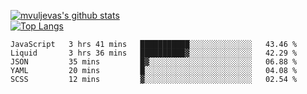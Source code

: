[![mvuljevas's github stats](https://github-readme-stats.vercel.app/api?username=mvuljevas&show_icons=true&theme=dracula)](https://www.mvuljevas.com)
<br>
[![Top Langs](https://github-readme-stats.vercel.app/api/top-langs/?username=mvuljevas&theme=dracula)](https://www.mvuljevas.com)

<!--START_SECTION:waka-->
```text
JavaScript   3 hrs 41 mins   ███████████░░░░░░░░░░░░░░   43.46 % 
Liquid       3 hrs 36 mins   ██████████▓░░░░░░░░░░░░░░   42.29 % 
JSON         35 mins         █▓░░░░░░░░░░░░░░░░░░░░░░░   06.88 % 
YAML         20 mins         █░░░░░░░░░░░░░░░░░░░░░░░░   04.08 % 
SCSS         12 mins         ▓░░░░░░░░░░░░░░░░░░░░░░░░   02.54 % 
```
<!--END_SECTION:waka-->
